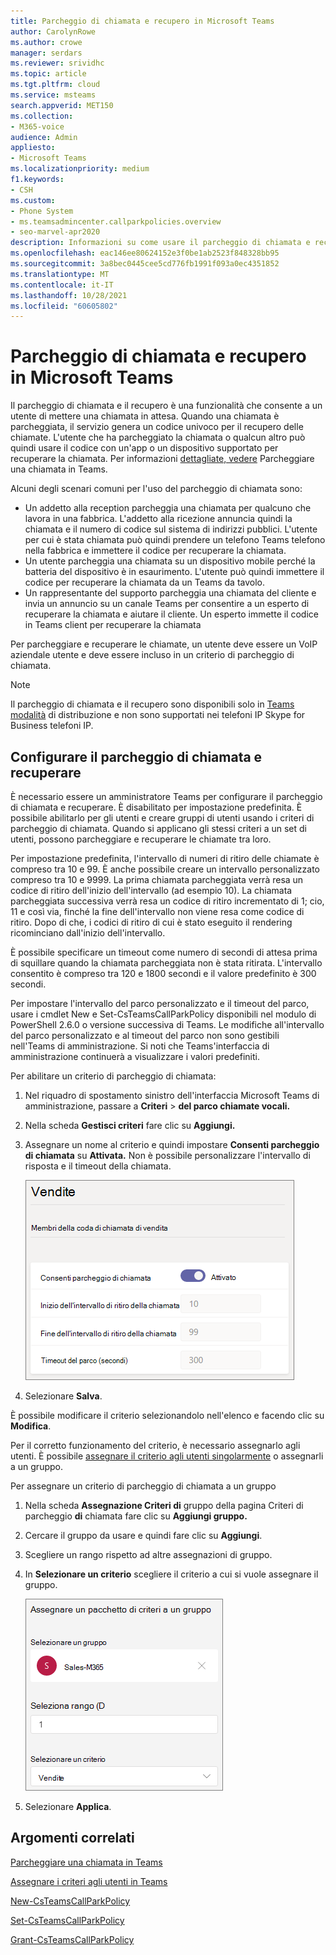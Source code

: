 ```yaml
---
title: Parcheggio di chiamata e recupero in Microsoft Teams
author: CarolynRowe
ms.author: crowe
manager: serdars
ms.reviewer: srividhc
ms.topic: article
ms.tgt.pltfrm: cloud
ms.service: msteams
search.appverid: MET150
ms.collection:
- M365-voice
audience: Admin
appliesto:
- Microsoft Teams
ms.localizationpriority: medium
f1.keywords:
- CSH
ms.custom:
- Phone System
- ms.teamsadmincenter.callparkpolicies.overview
- seo-marvel-apr2020
description: Informazioni su come usare il parcheggio di chiamata e recuperare per mettere una chiamata in attesa in Microsoft Teams.
ms.openlocfilehash: eac146ee80624152e3f0be1ab2523f848328bb95
ms.sourcegitcommit: 3a8bec0445cee5cd776fb1991f093a0ec4351852
ms.translationtype: MT
ms.contentlocale: it-IT
ms.lasthandoff: 10/28/2021
ms.locfileid: "60605802"
---
```

# <a name="call-park-and-retrieve-in-microsoft-teams"></a>Parcheggio di chiamata e recupero in Microsoft Teams

Il parcheggio di chiamata e il recupero è una funzionalità che consente a un utente di mettere una chiamata in attesa. Quando una chiamata è parcheggiata, il servizio genera un codice univoco per il recupero delle chiamate. L'utente che ha parcheggiato la chiamata o qualcun altro può quindi usare il codice con un'app o un dispositivo supportato per recuperare la chiamata. Per informazioni [dettagliate, vedere](https://support.office.com/article/park-a-call-in-teams-8538c063-d676-4e9a-8045-fc3b7299bb2f) Parcheggiare una chiamata in Teams.

Alcuni degli scenari comuni per l'uso del parcheggio di chiamata sono:

- Un addetto alla reception parcheggia una chiamata per qualcuno che lavora in una fabbrica. L'addetto alla ricezione annuncia quindi la chiamata e il numero di codice sul sistema di indirizzi pubblici. L'utente per cui è stata chiamata può quindi prendere un telefono Teams telefono nella fabbrica e immettere il codice per recuperare la chiamata.
- Un utente parcheggia una chiamata su un dispositivo mobile perché la batteria del dispositivo è in esaurimento. L'utente può quindi immettere il codice per recuperare la chiamata da un Teams da tavolo.
- Un rappresentante del supporto parcheggia una chiamata del cliente e invia un annuncio su un canale Teams per consentire a un esperto di recuperare la chiamata e aiutare il cliente. Un esperto immette il codice in Teams client per recuperare la chiamata

Per parcheggiare e recuperare le chiamate, un utente deve essere un VoIP aziendale utente e deve essere incluso in un criterio di parcheggio di chiamata.

> [!NOTE]
> Il parcheggio di chiamata e il recupero sono disponibili solo in [Teams modalità](teams-and-skypeforbusiness-coexistence-and-interoperability.md) di distribuzione e non sono supportati nei telefoni IP Skype for Business telefoni IP.

## <a name="configure-call-park-and-retrieve"></a>Configurare il parcheggio di chiamata e recuperare

È necessario essere un amministratore Teams per configurare il parcheggio di chiamata e recuperare. È disabilitato per impostazione predefinita. È possibile abilitarlo per gli utenti e creare gruppi di utenti usando i criteri di parcheggio di chiamata. Quando si applicano gli stessi criteri a un set di utenti, possono parcheggiare e recuperare le chiamate tra loro.

Per impostazione predefinita, l'intervallo di numeri di ritiro delle chiamate è compreso tra 10 e 99. È anche possibile creare un intervallo personalizzato compreso tra 10 e 9999. La prima chiamata parcheggiata verrà resa un codice di ritiro dell'inizio dell'intervallo (ad esempio 10). La chiamata parcheggiata successiva verrà resa un codice di ritiro incrementato di 1; cio, 11 e così via, finché la fine dell'intervallo non viene resa come codice di ritiro. Dopo di che, i codici di ritiro di cui è stato eseguito il rendering ricominciano dall'inizio dell'intervallo. 

È possibile specificare un timeout come numero di secondi di attesa prima di squillare quando la chiamata parcheggiata non è stata ritirata. L'intervallo consentito è compreso tra 120 e 1800 secondi e il valore predefinito è 300 secondi.

Per impostare l'intervallo del parco personalizzato e il timeout del parco, usare i cmdlet New e Set-CsTeamsCallParkPolicy disponibili nel modulo di PowerShell 2.6.0 o versione successiva di Teams. Le modifiche all'intervallo del parco personalizzato e al timeout del parco non sono gestibili nell'Teams di amministrazione. Si noti che Teams'interfaccia di amministrazione continuerà a visualizzare i valori predefiniti.

Per abilitare un criterio di parcheggio di chiamata:

1. Nel riquadro di spostamento sinistro dell'interfaccia Microsoft Teams di amministrazione, passare a **Criteri**  >  **del parco chiamate vocali.**
2. Nella scheda **Gestisci criteri** fare clic su **Aggiungi.**
3. Assegnare un nome al criterio e quindi impostare **Consenti parcheggio di chiamata** su **Attivata.** Non è possibile personalizzare l'intervallo di risposta e il timeout della chiamata.

    ![Screenshot delle impostazioni dei criteri del parcheggio di chiamata.](media/call-park-add-policy.png)

4. Selezionare **Salva**.

È possibile modificare il criterio selezionandolo nell'elenco e facendo clic su **Modifica**.

Per il corretto funzionamento del criterio, è necessario assegnarlo agli utenti. È possibile [assegnare il criterio agli utenti singolarmente](assign-policies-users-and-groups.md) o assegnarli a un gruppo.

Per assegnare un criterio di parcheggio di chiamata a un gruppo

1. Nella scheda **Assegnazione Criteri di** gruppo della pagina Criteri di parcheggio **di** chiamata fare clic su **Aggiungi gruppo.**
2. Cercare il gruppo da usare e quindi fare clic su **Aggiungi**.
3. Scegliere un rango rispetto ad altre assegnazioni di gruppo.
4. In **Selezionare un criterio** scegliere il criterio a cui si vuole assegnare il gruppo.

    ![immagine dei criteri del parco.](media/call-park-assign-policy-to-group.png)

5. Selezionare **Applica**.

## <a name="related-topics"></a>Argomenti correlati

[Parcheggiare una chiamata in Teams](https://support.office.com/article/park-a-call-in-teams-8538c063-d676-4e9a-8045-fc3b7299bb2f)

[Assegnare i criteri agli utenti in Teams](policy-assignment-overview.md)

[New-CsTeamsCallParkPolicy](/powershell/module/skype/new-csteamscallparkpolicy)

[Set-CsTeamsCallParkPolicy](/powershell/module/skype/set-csteamscallparkpolicy)

[Grant-CsTeamsCallParkPolicy](/powershell/module/skype/grant-csteamscallparkpolicy)
